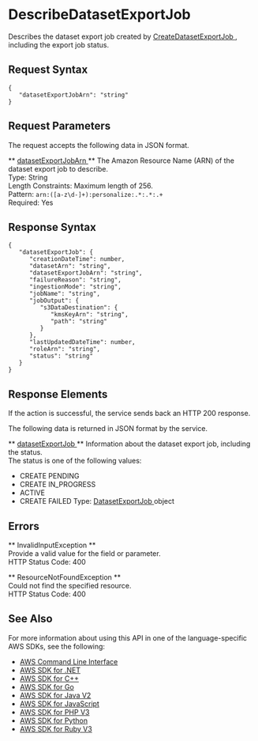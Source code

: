 # DescribeDatasetExportJob<a name="API_DescribeDatasetExportJob"></a>

Describes the dataset export job created by [ CreateDatasetExportJob ](API_CreateDatasetExportJob.md), including the export job status\.

## Request Syntax<a name="API_DescribeDatasetExportJob_RequestSyntax"></a>

```
{
   "datasetExportJobArn": "string"
}
```

## Request Parameters<a name="API_DescribeDatasetExportJob_RequestParameters"></a>

The request accepts the following data in JSON format\.

 ** [ datasetExportJobArn ](#API_DescribeDatasetExportJob_RequestSyntax) **   <a name="personalize-DescribeDatasetExportJob-request-datasetExportJobArn"></a>
The Amazon Resource Name \(ARN\) of the dataset export job to describe\.  
Type: String  
Length Constraints: Maximum length of 256\.  
Pattern: `arn:([a-z\d-]+):personalize:.*:.*:.+`   
Required: Yes

## Response Syntax<a name="API_DescribeDatasetExportJob_ResponseSyntax"></a>

```
{
   "datasetExportJob": { 
      "creationDateTime": number,
      "datasetArn": "string",
      "datasetExportJobArn": "string",
      "failureReason": "string",
      "ingestionMode": "string",
      "jobName": "string",
      "jobOutput": { 
         "s3DataDestination": { 
            "kmsKeyArn": "string",
            "path": "string"
         }
      },
      "lastUpdatedDateTime": number,
      "roleArn": "string",
      "status": "string"
   }
}
```

## Response Elements<a name="API_DescribeDatasetExportJob_ResponseElements"></a>

If the action is successful, the service sends back an HTTP 200 response\.

The following data is returned in JSON format by the service\.

 ** [ datasetExportJob ](#API_DescribeDatasetExportJob_ResponseSyntax) **   <a name="personalize-DescribeDatasetExportJob-response-datasetExportJob"></a>
Information about the dataset export job, including the status\.  
The status is one of the following values:  
+ CREATE PENDING
+ CREATE IN\_PROGRESS
+ ACTIVE
+ CREATE FAILED
Type: [ DatasetExportJob ](API_DatasetExportJob.md) object

## Errors<a name="API_DescribeDatasetExportJob_Errors"></a>

 ** InvalidInputException **   
Provide a valid value for the field or parameter\.  
HTTP Status Code: 400

 ** ResourceNotFoundException **   
Could not find the specified resource\.  
HTTP Status Code: 400

## See Also<a name="API_DescribeDatasetExportJob_SeeAlso"></a>

For more information about using this API in one of the language\-specific AWS SDKs, see the following:
+  [ AWS Command Line Interface](https://docs.aws.amazon.com/goto/aws-cli/personalize-2018-05-22/DescribeDatasetExportJob) 
+  [ AWS SDK for \.NET](https://docs.aws.amazon.com/goto/DotNetSDKV3/personalize-2018-05-22/DescribeDatasetExportJob) 
+  [ AWS SDK for C\+\+](https://docs.aws.amazon.com/goto/SdkForCpp/personalize-2018-05-22/DescribeDatasetExportJob) 
+  [ AWS SDK for Go](https://docs.aws.amazon.com/goto/SdkForGoV1/personalize-2018-05-22/DescribeDatasetExportJob) 
+  [ AWS SDK for Java V2](https://docs.aws.amazon.com/goto/SdkForJavaV2/personalize-2018-05-22/DescribeDatasetExportJob) 
+  [ AWS SDK for JavaScript](https://docs.aws.amazon.com/goto/AWSJavaScriptSDK/personalize-2018-05-22/DescribeDatasetExportJob) 
+  [ AWS SDK for PHP V3](https://docs.aws.amazon.com/goto/SdkForPHPV3/personalize-2018-05-22/DescribeDatasetExportJob) 
+  [ AWS SDK for Python](https://docs.aws.amazon.com/goto/boto3/personalize-2018-05-22/DescribeDatasetExportJob) 
+  [ AWS SDK for Ruby V3](https://docs.aws.amazon.com/goto/SdkForRubyV3/personalize-2018-05-22/DescribeDatasetExportJob) 